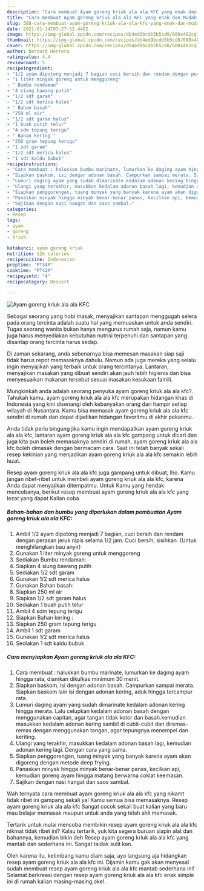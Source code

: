 ```yaml
---
description: "Cara membuat Ayam goreng kriuk ala ala KFC yang enak dan Mudah Dibuat"
title: "Cara membuat Ayam goreng kriuk ala ala KFC yang enak dan Mudah Dibuat"
slug: 388-cara-membuat-ayam-goreng-kriuk-ala-ala-kfc-yang-enak-dan-mudah-dibuat
date: 2021-01-14T07:27:52.448Z
image: https://img-global.cpcdn.com/recipes/db4ed9bcdb5b5cd0/680x482cq70/ayam-goreng-kriuk-ala-ala-kfc-foto-resep-utama.jpg
thumbnail: https://img-global.cpcdn.com/recipes/db4ed9bcdb5b5cd0/680x482cq70/ayam-goreng-kriuk-ala-ala-kfc-foto-resep-utama.jpg
cover: https://img-global.cpcdn.com/recipes/db4ed9bcdb5b5cd0/680x482cq70/ayam-goreng-kriuk-ala-ala-kfc-foto-resep-utama.jpg
author: Bernard Herrera
ratingvalue: 4.4
reviewcount: 5
recipeingredient:
- "1/2 ayam dipotong menjadi 7 bagian cuci bersih dan rendam dengan perasan jeruk nipis selama 12 jam Cuci bersih sisihkan Untuk menghilangkan bau anyir"
- "1 liter minyak goreng untuk menggoreng"
- " Bumbu rendaman"
- "4 siung bawang putih"
- "1/2 sdt garam"
- "1/2 sdt merica halus"
- " Bahan basah"
- "250 ml air"
- "1/2 sdt garam halus"
- "1 buah putih telur"
- "4 sdm tepung terigu"
- " Bahan kering "
- "250 gram tepung terigu"
- "1 sdt garam"
- "1/2 sdt merica halus"
- "1 sdt kaldu bubuk"
recipeinstructions:
- "Cara membuat : haluskan bumbu marinate, lumurkan ke daging ayam hingga rata, diamkan dikulkas minimum 30 menit."
- "Siapkan baskom, isi dengan adonan basah. Campurkan sampai merata. Siapkan baskom lain isi dengan adonan kering, aduk hingga tercampur rata."
- "Lumuri daging ayam yang sudah dimarinate kedalam adonan kering hingga merata. Lalu celupkan kedalam adonan basah dengan menggunakan capitan, agar tangan tidak kotor dan basah.kemudian masukkan kedalam adonan kering sambil di cubit-cubit dan diremas-remas dengan menggunakan tangan, agar tepungnya menempel dan keriting."
- "Ulangi yang terakhir, masukkan kedalam adonan basah lagi, kemudian adonan kering lagi. Dengan cara yang sama."
- "Siapkan penggorengan, tuang minyak yang banyak karena ayam akan digoreng dengan metode deep frying."
- "Panaskan minyak hingga minyak benar-benar panas, kecilkan api, kemudian goreng ayam hingga matang berwarna coklat keemasan."
- "Sajikan dengan nasi hangat dan saos sambal."
categories:
- Resep
tags:
- ayam
- goreng
- kriuk

katakunci: ayam goreng kriuk 
nutrition: 124 calories
recipecuisine: Indonesian
preptime: "PT34M"
cooktime: "PT42M"
recipeyield: "4"
recipecategory: Dessert

---
```



![Ayam goreng kriuk ala ala KFC](https://img-global.cpcdn.com/recipes/db4ed9bcdb5b5cd0/680x482cq70/ayam-goreng-kriuk-ala-ala-kfc-foto-resep-utama.jpg)

Sebagai seorang yang hobi masak, menyajikan santapan menggugah selera pada orang tercinta adalah suatu hal yang memuaskan untuk anda sendiri. Tugas seorang  wanita bukan hanya mengurus rumah saja, namun kamu juga harus menyediakan kebutuhan nutrisi terpenuhi dan santapan yang disantap orang tercinta harus sedap.

Di zaman  sekarang, anda sebenarnya bisa memesan masakan siap saji tidak harus repot memasaknya dahulu. Namun ada juga mereka yang selalu ingin menyajikan yang terbaik untuk orang tercintanya. Lantaran, menyajikan masakan yang dibuat sendiri akan jauh lebih higienis dan bisa menyesuaikan makanan tersebut sesuai masakan kesukaan famili. 



Mungkinkah anda adalah seorang penyuka ayam goreng kriuk ala ala kfc?. Tahukah kamu, ayam goreng kriuk ala ala kfc merupakan hidangan khas di Indonesia yang kini disenangi oleh kebanyakan orang dari hampir setiap wilayah di Nusantara. Kamu bisa memasak ayam goreng kriuk ala ala kfc sendiri di rumah dan dapat dijadikan hidangan favoritmu di akhir pekanmu.

Anda tidak perlu bingung jika kamu ingin mendapatkan ayam goreng kriuk ala ala kfc, lantaran ayam goreng kriuk ala ala kfc gampang untuk dicari dan juga kita pun boleh memasaknya sendiri di rumah. ayam goreng kriuk ala ala kfc boleh dimasak dengan bermacam cara. Saat ini telah banyak sekali resep kekinian yang menjadikan ayam goreng kriuk ala ala kfc semakin lebih lezat.

Resep ayam goreng kriuk ala ala kfc juga gampang untuk dibuat, lho. Kamu jangan ribet-ribet untuk membeli ayam goreng kriuk ala ala kfc, karena Anda dapat menyajikan ditempatmu. Untuk Kamu yang hendak mencobanya, berikut resep membuat ayam goreng kriuk ala ala kfc yang lezat yang dapat Kalian coba.

<!--inarticleads1-->

##### Bahan-bahan dan bumbu yang diperlukan dalam pembuatan Ayam goreng kriuk ala ala KFC:

1. Ambil 1/2 ayam dipotong menjadi 7 bagian, cuci bersih dan rendam dengan perasan jeruk nipis selama 1/2 jam. Cuci bersih, sisihkan. (Untuk menghilangkan bau anyir)
1. Gunakan 1 liter minyak goreng untuk menggoreng
1. Sediakan  Bumbu rendaman:
1. Siapkan 4 siung bawang putih
1. Sediakan 1/2 sdt garam
1. Gunakan 1/2 sdt merica halus
1. Gunakan  Bahan basah:
1. Siapkan 250 ml air
1. Siapkan 1/2 sdt garam halus
1. Sediakan 1 buah putih telur
1. Ambil 4 sdm tepung terigu
1. Siapkan  Bahan kering :
1. Siapkan 250 gram tepung terigu
1. Ambil 1 sdt garam
1. Gunakan 1/2 sdt merica halus
1. Sediakan 1 sdt kaldu bubuk




<!--inarticleads2-->

##### Cara menyiapkan Ayam goreng kriuk ala ala KFC:

1. Cara membuat : haluskan bumbu marinate, lumurkan ke daging ayam hingga rata, diamkan dikulkas minimum 30 menit.
1. Siapkan baskom, isi dengan adonan basah. Campurkan sampai merata. Siapkan baskom lain isi dengan adonan kering, aduk hingga tercampur rata.
1. Lumuri daging ayam yang sudah dimarinate kedalam adonan kering hingga merata. Lalu celupkan kedalam adonan basah dengan menggunakan capitan, agar tangan tidak kotor dan basah.kemudian masukkan kedalam adonan kering sambil di cubit-cubit dan diremas-remas dengan menggunakan tangan, agar tepungnya menempel dan keriting.
1. Ulangi yang terakhir, masukkan kedalam adonan basah lagi, kemudian adonan kering lagi. Dengan cara yang sama.
1. Siapkan penggorengan, tuang minyak yang banyak karena ayam akan digoreng dengan metode deep frying.
1. Panaskan minyak hingga minyak benar-benar panas, kecilkan api, kemudian goreng ayam hingga matang berwarna coklat keemasan.
1. Sajikan dengan nasi hangat dan saos sambal.




Wah ternyata cara membuat ayam goreng kriuk ala ala kfc yang nikamt tidak ribet ini gampang sekali ya! Kamu semua bisa memasaknya. Resep ayam goreng kriuk ala ala kfc Sangat cocok sekali buat kalian yang baru mau belajar memasak maupun untuk anda yang telah ahli memasak.

Tertarik untuk mulai mencoba membikin resep ayam goreng kriuk ala ala kfc nikmat tidak ribet ini? Kalau tertarik, yuk kita segera buruan siapin alat dan bahannya, kemudian bikin deh Resep ayam goreng kriuk ala ala kfc yang mantab dan sederhana ini. Sangat taidak sulit kan. 

Oleh karena itu, ketimbang kamu diam saja, ayo langsung aja hidangkan resep ayam goreng kriuk ala ala kfc ini. Dijamin kamu gak akan menyesal sudah membuat resep ayam goreng kriuk ala ala kfc mantab sederhana ini! Selamat berkreasi dengan resep ayam goreng kriuk ala ala kfc enak simple ini di rumah kalian masing-masing,oke!.

